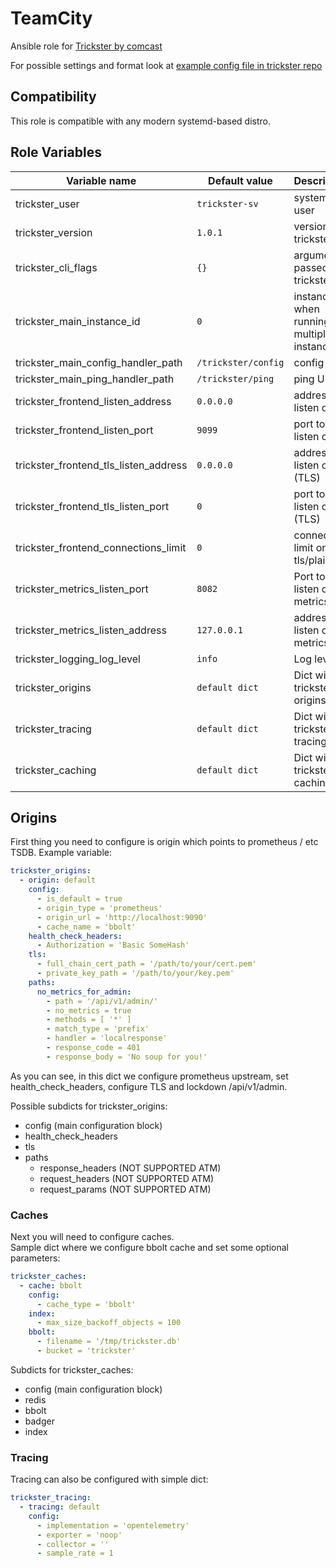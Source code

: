 
TeamCity
=========

Ansible role for [Trickster by comcast](https://github.com/Comcast/trickster)

For possible settings and format look at [example config file in trickster repo](https://github.com/Comcast/trickster/blob/master/cmd/trickster/conf/example.conf)

## Compatibility
This role is compatible with any modern systemd-based distro.  

## Role Variables
| Variable name                           | Default value                                                      | Description                      |
|-----------------------------------------|--------------------------------------------------------------------|----------------------------------|
| trickster_user                        | `trickster-sv`      | system user                                 |
| trickster_version                     | `1.0.1`             | version of trickster                        |
| trickster_cli_flags                   | `{}`                | arguments passed to trickster               |
| trickster_main_instance_id            | `0`                 | instance id when running multiple instances |
| trickster_main_config_handler_path    | `/trickster/config` | config URL                                  |
| trickster_main_ping_handler_path      | `/trickster/ping`   | ping URL                                    |
| trickster_frontend_listen_address     | `0.0.0.0`           | address to listen on                        |
| trickster_frontend_listen_port        | `9099`              | port to listen on                           |
| trickster_frontend_tls_listen_address | `0.0.0.0`           | address to listen on (TLS)                  |
| trickster_frontend_tls_listen_port    | `0`                 | port to listen on (TLS)                     |
| trickster_frontend_connections_limit  | `0`                 | connection limit on tls/plain               |
| trickster_metrics_listen_port         | `8082`              | Port to listen on for metrics               |
| trickster_metrics_listen_address      | `127.0.0.1`         | address to listen on for metrics            |
| trickster_logging_log_level           | `info`              | Log level                                   |
| trickster_origins                     | `default dict`      | Dict with trickster origins                 |
| trickster_tracing                     | `default dict`      | Dict with trickster tracing                 |
| trickster_caching                     | `default dict`      | Dict with trickster caching                 |
## Origins
First thing you need to configure is origin which points to prometheus / etc TSDB.
Example variable:
```yaml
trickster_origins:
  - origin: default
    config:
      - is_default = true
      - origin_type = 'prometheus'
      - origin_url = 'http://localhost:9090'
      - cache_name = 'bbolt'
    health_check_headers:
      - Authorization = 'Basic SomeHash'
    tls:
      - full_chain_cert_path = '/path/to/your/cert.pem'
      - private_key_path = '/path/to/your/key.pem'
    paths:
      no_metrics_for_admin:
        - path = '/api/v1/admin/'
        - no_metrics = true
        - methods = [ '*' ] 
        - match_type = 'prefix'  
        - handler = 'localresponse' 
        - response_code = 401
        - response_body = 'No soup for you!'
```
As you can see, in this dict we configure prometheus upstream, set health_check_headers, configure TLS and lockdown /api/v1/admin. 

Possible subdicts for trickster_origins:

* config (main configuration block)
* health_check_headers
* tls
* paths
   - response_headers (NOT SUPPORTED ATM)
   - request_headers (NOT SUPPORTED ATM)
   - request_params (NOT SUPPORTED ATM)

### Caches
Next you will need to configure caches.  
Sample dict where we configure bbolt cache and set some optional parameters:
```yaml
trickster_caches:
  - cache: bbolt
    config:
      - cache_type = 'bbolt'
    index:
      - max_size_backoff_objects = 100
    bbolt:
      - filename = '/tmp/trickster.db'
      - bucket = 'trickster'
```
Subdicts for trickster_caches:

* config (main configuration block)
* redis
* bbolt
* badger
* index

### Tracing
Tracing can also be configured with simple dict:
```yaml
trickster_tracing:
  - tracing: default
    config:
      - implementation = 'opentelemetry'
      - exporter = 'noop'
      - collector = ''
      - sample_rate = 1
```
